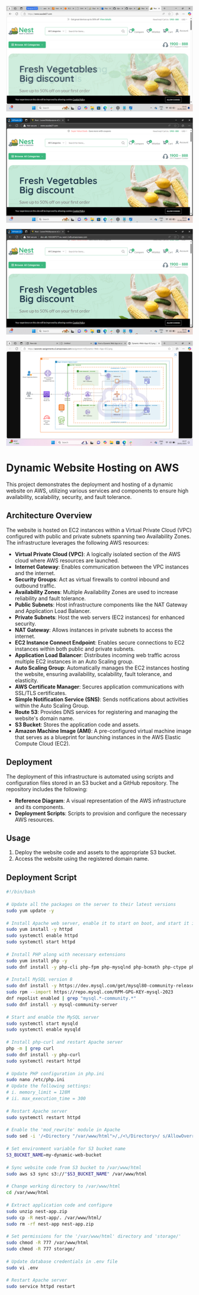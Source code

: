 ![Alt text](/nest-ref-ach3.png)

![Alt text](/nest-ref-ach2.png)

![Alt text](/nest-ref-ach.png)

![Alt text](/assignment4-ref-ach.png)


# Dynamic Website Hosting on AWS

This project demonstrates the deployment and hosting of a dynamic website on AWS, utilizing various services and components to ensure high availability, scalability, security, and fault tolerance.

## Architecture Overview

The website is hosted on EC2 instances within a Virtual Private Cloud (VPC) configured with public and private subnets spanning two Availability Zones. The infrastructure leverages the following AWS resources:

- **Virtual Private Cloud (VPC)**: A logically isolated section of the AWS cloud where AWS resources are launched.
- **Internet Gateway**: Enables communication between the VPC instances and the internet.
- **Security Groups**: Act as virtual firewalls to control inbound and outbound traffic.
- **Availability Zones**: Multiple Availability Zones are used to increase reliability and fault tolerance.
- **Public Subnets**: Host infrastructure components like the NAT Gateway and Application Load Balancer.
- **Private Subnets**: Host the web servers (EC2 instances) for enhanced security.
- **NAT Gateway**: Allows instances in private subnets to access the internet.
- **EC2 Instance Connect Endpoint**: Enables secure connections to EC2 instances within both public and private subnets.
- **Application Load Balancer**: Distributes incoming web traffic across multiple EC2 instances in an Auto Scaling group.
- **Auto Scaling Group**: Automatically manages the EC2 instances hosting the website, ensuring availability, scalability, fault tolerance, and elasticity.
- **AWS Certificate Manager**: Secures application communications with SSL/TLS certificates.
- **Simple Notification Service (SNS)**: Sends notifications about activities within the Auto Scaling Group.
- **Route 53**: Provides DNS services for registering and managing the website's domain name.
- **S3 Bucket**: Stores the application code and assets.
- **Amazon Machine Image (AMI)**: A pre-configured virtual machine image that serves as a blueprint for launching instances in the AWS Elastic Compute Cloud (EC2).

## Deployment

The deployment of this infrastructure is automated using scripts and configuration files stored in an S3 bucket and a GitHub repository. The repository includes the following:

- **Reference Diagram**: A visual representation of the AWS infrastructure and its components.
- **Deployment Scripts**: Scripts to provision and configure the necessary AWS resources.

## Usage

1. Deploy the website code and assets to the appropriate S3 bucket.
2. Access the website using the registered domain name.

## Deployment Script

```bash
#!/bin/bash

# Update all the packages on the server to their latest versions
sudo yum update -y

# Install Apache web server, enable it to start on boot, and start it immediately
sudo yum install -y httpd
sudo systemctl enable httpd
sudo systemctl start httpd

# Install PHP along with necessary extensions
sudo yum install php -y
sudo dnf install -y php-cli php-fpm php-mysqlnd php-bcmath php-ctype php-fileinfo php-json php-mbstring php-openssl php-pdo php-gd php-tokenizer php-xml php-curl

# Install MySQL version 8
sudo dnf install -y https://dev.mysql.com/get/mysql80-community-release-el9-1.noarch.rpm
sudo rpm --import https://repo.mysql.com/RPM-GPG-KEY-mysql-2023
dnf repolist enabled | grep "mysql.*-community.*"
sudo dnf install -y mysql-community-server

# Start and enable the MySQL server
sudo systemctl start mysqld
sudo systemctl enable mysqld

# Install php-curl and restart Apache server
php -m | grep curl
sudo dnf install -y php-curl
sudo systemctl restart httpd

# Update PHP configuration in php.ini
sudo nano /etc/php.ini
# Update the following settings:
# i. memory_limit = 128M
# ii. max_execution_time = 300

# Restart Apache server
sudo systemctl restart httpd

# Enable the 'mod_rewrite' module in Apache
sudo sed -i '/<Directory "/var/www/html">/,/<\/Directory>/ s/AllowOverride None/AllowOverride All/' /etc/httpd/conf/httpd.conf

# Set environment variable for S3 bucket name
S3_BUCKET_NAME=my-dynamic-web-bucket

# Sync website code from S3 bucket to /var/www/html
sudo aws s3 sync s3://"$S3_BUCKET_NAME" /var/www/html

# Change working directory to /var/www/html
cd /var/www/html

# Extract application code and configure
sudo unzip nest-app.zip
sudo cp -R nest-app/. /var/www/html/
sudo rm -rf nest-app nest-app.zip

# Set permissions for the '/var/www/html' directory and 'storage/'
sudo chmod -R 777 /var/www/html
sudo chmod -R 777 storage/

# Update database credentials in .env file
sudo vi .env

# Restart Apache server
sudo service httpd restart
```


